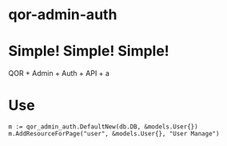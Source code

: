 # qor-admin-auth

# Simple! Simple! Simple!
QOR + Admin + Auth + API + a

# Use
```
m := qor_admin_auth.DefaultNew(db.DB, &models.User{})
m.AddResourceForPage("user", &models.User{}, "User Manage")
```
